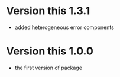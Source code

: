 # Version this 1.3.1

- added heterogeneous error components


# Version this 1.0.0

- the first version of package
